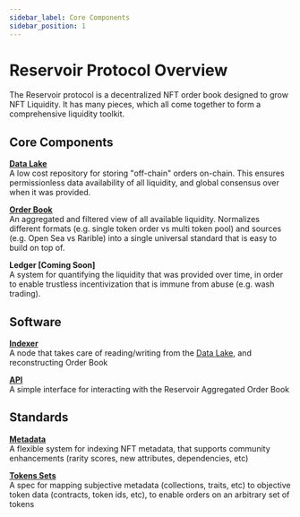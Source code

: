 ```yaml
---
sidebar_label: Core Components
sidebar_position: 1
---
```


# Reservoir Protocol Overview

The Reservoir protocol is a decentralized NFT order book designed to grow NFT Liquidity. It has many pieces, which all come together to form a comprehensive liquidity toolkit.

## Core Components

**[Data Lake](data-lake)**  
A low cost repository for storing "off-chain" orders on-chain. This ensures permissionless data availability of all liquidity, and global consensus over when it was provided.

**[Order Book](order-book)**  
An aggregated and filtered view of all available liquidity. Normalizes different formats (e.g. single token order vs multi token pool) and sources (e.g. Open Sea vs Rarible) into a single universal standard that is easy to build on top of.

**Ledger [Coming Soon]**  
A system for quantifying the liquidity that was provided over time, in order to enable trustless incentivization that is immune from abuse (e.g. wash trading).

## Software

**[Indexer](indexer)**  
A node that takes care of reading/writing from the [Data Lake](data-lake), and reconstructing Order Book

**[API](../api/overview)**  
A simple interface for interacting with the Reservoir Aggregated Order Book

## Standards

**[Metadata](metadata)**  
A flexible system for indexing NFT metadata, that supports community enhancements (rarity scores, new attributes, dependencies, etc)

**[Tokens Sets](token-sets)**  
A spec for mapping subjective metadata (collections, traits, etc) to objective token data (contracts, token ids, etc), to enable orders on an arbitrary set of tokens
